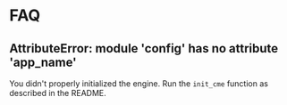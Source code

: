 # FAQ

## AttributeError: module 'config' has no attribute 'app_name'

You didn't properly initialized the engine. Run the `init_cme` function as described in the README.
